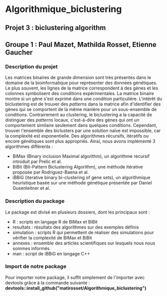 # Algorithmique_biclustering

## Projet 3 : biclustering algorithm
## Groupe 1 : Paul Mazet, Mathilda Rosset, Etienne Gaucher

### Description du projet

Les matrices binaires de grande dimension sont très présentes dans le domaine de la bioinformatique pour représenter des données génétiques. Le plus souvent, les lignes de la matrice correspondent à des gènes et les colonnes symbolisent des conditions expérimentales. La matrice binaire montre si un gène s'est exprimé dans une condition particulière. L'intérêt du biclustering est de trouver des *patterns* dans la matrice afin d'identifier des gènes qui se comportent de la même manière pour un sous-ensemble de conditions. Contrairement au clustering, le biclustering a la capacité de distinguer des *patterns* locaux, c'est-à-dire des gènes qui ont un comportement similaire seulement dans quelques conditions. Cependant, trouver l'ensemble des biclusters par une solution naïve est impossible, car la complexité est exponentielle. Des algorithmes récursifs, itératifs ou encore génétiques sont plus appropriés. Ainsi, nous avons implémenté 3 algorithmes différents :
- BiMax (Binary inclusion Maximal algorithm), un algorithme récursif introduit par Prelic et al.
- BiBit (Bit-Pattern Biclustering Algorithm), une méthode itérative proposée par Rodriguez-Baena et al.
- iBBiG (iterative binary bi-clustering of gene sets), un algorithmique heuristique basée sur une méthode génétique présentée par Daniel Gusenleitner et al.

### Description du package

Le package est divisé en plusieurs dossiers, dont les principaux sont :
- R :  scripts en langage R de BiMax et BiBit
- resultats : résultats des algorithmes sur des exemples définis
- simulation : scripts R qui permettent de réaliser des simulations pour vérifier la complexité de BiMax et BiBit
- annexes : ensemble des articles scientifiques sur lesquels nous nous sommes informés
- man : script de iBBiG en langage C++


### Import de notre package

Pour importer notre package, il suffit simplement de l'importer avec devtools grâce à la commande suivante : 
**devtools::install_github("matirosset/Algorithmique_biclustering")**
